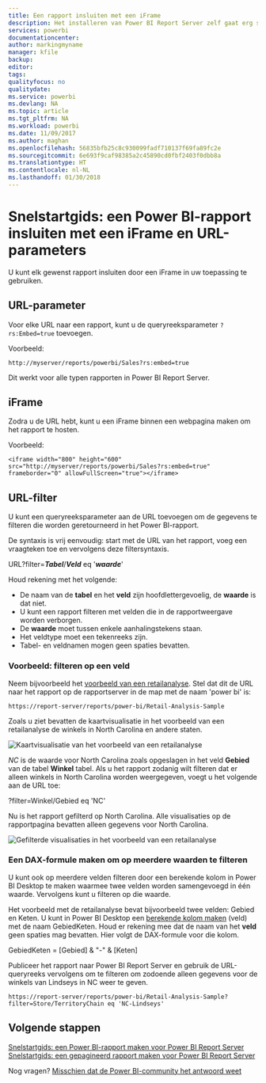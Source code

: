 ```yaml
---
title: Een rapport insluiten met een iFrame
description: Het installeren van Power BI Report Server zelf gaat erg snel. Inclusief downloaden, installeren en configureren, moet u binnen enkele minuten aan de slag kunnen.
services: powerbi
documentationcenter: 
author: markingmyname
manager: kfile
backup: 
editor: 
tags: 
qualityfocus: no
qualitydate: 
ms.service: powerbi
ms.devlang: NA
ms.topic: article
ms.tgt_pltfrm: NA
ms.workload: powerbi
ms.date: 11/09/2017
ms.author: maghan
ms.openlocfilehash: 56835bfb25c8c930099fadf710137f69fa89fc2e
ms.sourcegitcommit: 6e693f9caf98385a2c45890cd0fbf2403f0dbb8a
ms.translationtype: HT
ms.contentlocale: nl-NL
ms.lasthandoff: 01/30/2018
---
```

# <a name="quickstart-embed-a-power-bi-report-using-an-iframe-and-url-parameters"></a>Snelstartgids: een Power BI-rapport insluiten met een iFrame en URL-parameters

U kunt elk gewenst rapport insluiten door een iFrame in uw toepassing te gebruiken. 

## <a name="url-parameter"></a>URL-parameter

Voor elke URL naar een rapport, kunt u de queryreeksparameter `?rs:Embed=true` toevoegen.

Voorbeeld:

```
http://myserver/reports/powerbi/Sales?rs:embed=true
```

Dit werkt voor alle typen rapporten in Power BI Report Server.

## <a name="iframe"></a>iFrame

Zodra u de URL hebt, kunt u een iFrame binnen een webpagina maken om het rapport te hosten.

Voorbeeld:

```
<iframe width="800" height="600" src="http://myserver/reports/powerbi/Sales?rs:embed=true" frameborder="0" allowFullScreen="true"></iframe>
```

## <a name="url-filter"></a>URL-filter

U kunt een queryreeksparameter aan de URL toevoegen om de gegevens te filteren die worden geretourneerd in het Power BI-rapport.

De syntaxis is vrij eenvoudig: start met de URL van het rapport, voeg een vraagteken toe en vervolgens deze filtersyntaxis.

URL?filter=***Tabel***/***Veld*** eq '***waarde***'

Houd rekening met het volgende:

- De naam van de **tabel** en het **veld** zijn hoofdlettergevoelig, de **waarde** is dat niet.
- U kunt een rapport filteren met velden die in de rapportweergave worden verborgen.
- De **waarde** moet tussen enkele aanhalingstekens staan.
- Het veldtype moet een tekenreeks zijn.
- Tabel- en veldnamen mogen geen spaties bevatten.

###  <a name="example-filter-on-a-field"></a>Voorbeeld: filteren op een veld

Neem bijvoorbeeld het [voorbeeld van een retailanalyse](../sample-datasets.md). Stel dat dit de URL naar het rapport op de rapportserver in de map met de naam 'power bi' is:

```
https://report-server/reports/power-bi/Retail-Analysis-Sample
```

Zoals u ziet bevatten de kaartvisualisatie in het voorbeeld van een retailanalyse de winkels in North Carolina en andere staten.

![Kaartvisualisatie van het voorbeeld van een retailanalyse](media/quickstart-embed/report-server-retail-analysis-sample-map.png)

*NC* is de waarde voor North Carolina zoals opgeslagen in het veld **Gebied** van de tabel **Winkel** tabel. Als u het rapport zodanig wilt filteren dat er alleen winkels in North Carolina worden weergegeven, voegt u het volgende aan de URL toe:

?filter=Winkel/Gebied eq 'NC'

Nu is het rapport gefilterd op North Carolina. Alle visualisaties op de rapportpagina bevatten alleen gegevens voor North Carolina.

![Gefilterde visualisaties in het voorbeeld van een retailanalyse](media/quickstart-embed/report-server-retail-analysis-sample-filtered-map.png)

### <a name="create-a-dax-formula-to-filter-on-multiple-values"></a>Een DAX-formule maken om op meerdere waarden te filteren

U kunt ook op meerdere velden filteren door een berekende kolom in Power BI Desktop te maken waarmee twee velden worden samengevoegd in één waarde. Vervolgens kunt u filteren op die waarde.

Het voorbeeld met de retailanalyse bevat bijvoorbeeld twee velden: Gebied en Keten. U kunt in Power BI Desktop een [berekende kolom maken](../desktop-tutorial-create-calculated-columns.md) (veld) met de naam GebiedKeten. Houd er rekening mee dat de naam van het **veld** geen spaties mag bevatten. Hier volgt de DAX-formule voor die kolom.

GebiedKeten = [Gebied] & "-" & [Keten]

Publiceer het rapport naar Power BI Report Server en gebruik de URL-queryreeks vervolgens om te filteren om zodoende alleen gegevens voor de winkels van Lindseys in NC weer te geven.

```
https://report-server/reports/power-bi/Retail-Analysis-Sample?filter=Store/TerritoryChain eq 'NC-Lindseys'

```

## <a name="next-steps"></a>Volgende stappen

[Snelstartgids: een Power BI-rapport maken voor Power BI Report Server](quickstart-create-powerbi-report.md)  
[Snelstartgids: een gepagineerd rapport maken voor Power BI Report Server](quickstart-create-paginated-report.md)  

Nog vragen? [Misschien dat de Power BI-community het antwoord weet](https://community.powerbi.com/)